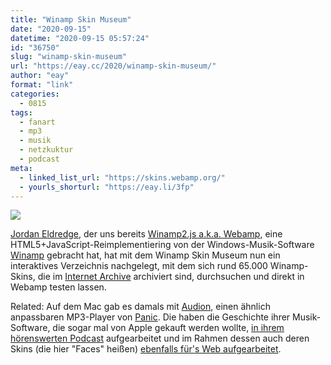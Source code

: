 ```yaml
---
title: "Winamp Skin Museum"
date: "2020-09-15"
datetime: "2020-09-15 05:57:24"
id: "36750"
slug: "winamp-skin-museum"
url: "https://eay.cc/2020/winamp-skin-museum/"
author: "eay"
format: "link"
categories:
  - 0815
tags:
  - fanart
  - mp3
  - musik
  - netzkuktur
  - podcast
meta:
  - linked_list_url: "https://skins.webamp.org/"
  - yourls_shorturl: "https://eay.li/3fp"
---
```


![](https://eay.cc/uploads/2020/winampskinmuseum.png)

[Jordan Eldredge](https://jordaneldredge.com/), der uns bereits [Winamp2.js a.k.a. Webamp](https://eay.cc/2017/winamp2-js/), eine HTML5+JavaScript-Reimplementiering von der Windows-Musik-Software [Winamp](https://en.wikipedia.org/wiki/Winamp) gebracht hat, hat mit dem Winamp Skin Museum nun ein interaktives Verzeichnis nachgelegt, mit dem sich rund 65.000 Winamp-Skins, die im [Internet Archive](https://archive.org/) archiviert sind, durchsuchen und direkt in Webamp testen lassen.

Related: Auf dem Mac gab es damals mit [Audion](https://en.wikipedia.org/wiki/Audion_(software)), einen ähnlich anpassbaren MP3-Player von [Panic](https://panic.com/). Die haben die Geschichte ihrer Musik-Software, die sogar mal von Apple gekauft werden wollte, [in ihrem hörenswerten Podcast](https://podcast.panic.com/#episode004) aufgearbeitet und im Rahmen dessen auch deren Skins (die hier "Faces" heißen) [ebenfalls für's Web aufgearbeitet](https://panic.com/blog/saving-face/).
